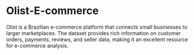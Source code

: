 # Olist-E-commerce
Olist is a Brazilian e-commerce platform that connects small businesses to larger marketplaces. The dataset provides rich information on customer orders, payments, reviews, and seller data, making it an excellent resource for e-commerce analysis.
